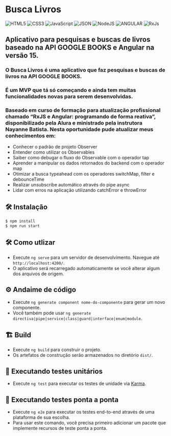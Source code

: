# Busca Livros

![HTML5](https://img.shields.io/badge/HTML5-E34F26?style=for-the-badge&logo=html5&logoColor=white) ![CSS3](https://img.shields.io/badge/CSS3-1572B6?style=for-the-badge&logo=css3&logoColor=white) ![JavaScript](https://img.shields.io/badge/JavaScript-F7DF1E?style=for-the-badge&logo=JavaScript&logoColor=white) ![JSON](https://img.shields.io/badge/JSON-black?style=for-the-badge&logo=JSON%20web%20tokens) ![NodeJS](https://img.shields.io/badge/Node.js-43853D?style=for-the-badge&logo=node.js&logoColor=white) ![ANGULAR](https://img.shields.io/badge/Angular-DD0031?style=for-the-badge&logo=angular&logoColor=white) ![RxJs](https://img.shields.io/badge/RxJs-404D59?style=for-the-badge)

## Aplicativo para pesquisas e buscas de livros baseado na API GOOGLE BOOKS e Angular na versão 15.

### O Busca Livros é uma aplicativo que faz pesquisas e buscas de livros na API GOOGLE BOOKS.

### É um MVP que tá só começando e ainda tem muitas funcionalidades novas para serem desenvolvidas.

### Baseado em curso de formação para atualização profissional chamado “RxJS e Angular: programando de forma reativa”, disponibilizado pela Alura e ministrado pela instrutora Nayanne Batista. Nesta oportunidade pude atualizar meus conhecimentos em:

* Conhecer o padrão de projeto Observer
* Entender como utilizar os Observables
* Saiber como debugar o fluxo do Observable com o operador tap
* Aprender a manipular os dados retornados do backend com o operador map
* Otimizar a busca typeahead com os operadores switchMap, filter e debounceTime
* Realizar unsubscribe automático através do pipe async
* Lidar com erros na aplicação utilizando catchError e throwError

## 🛠️ Instalação

```bash
$ npm install
$ npm run start
```

## 🛠️ Como utlizar

* Execute `ng serve` para um servidor de desenvolvimento. Navegue até `http://localhost:4200/`.
* O aplicativo será recarregado automaticamente se você alterar algum dos arquivos de origem.

## ⚙️ Andaime de código

* Execute `ng generate component nome-do-componente` para gerar um novo componente.
* Você também pode usar `ng generate directiva|pipe|service|class|guard|interface|enum|module`.

## 🏗️ Build

* Execute `ng build` para construir o projeto.
* Os artefatos de construção serão armazenados no diretório `dist/`.

## 🧪 Executando testes unitários

* Execute `ng test` para executar os testes de unidade via [Karma](https://karma-runner.github.io).

## 🧪 Executando testes ponta a ponta

* Execute `ng e2e` para executar os testes end-to-end através de uma plataforma de sua escolha.
* Para usar este comando, você precisa primeiro adicionar um pacote que implemente recursos de teste ponta a ponta.
